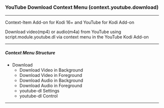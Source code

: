 ### YouTube Download Context Menu (context.youtube.download)

---

Context-Item Add-on for Kodi 16+ and YouTube for Kodi Add-on

Download video(mp4) or audio(m4a) from YouTube using script.module.youtube.dl via context menu in the YouTube Kodi Add-on

---

##### Context Menu Structure

- Download
    - Download Video in Background
    - Download Video in Foreground
    - Download Audio in Background
    - Download Audio in Foreground
    - youtube-dl Settings
    - youtube-dl Control

---
